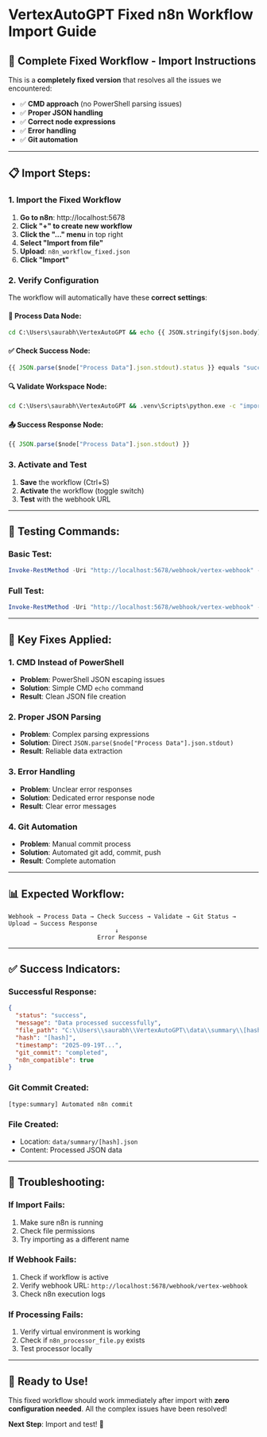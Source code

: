 # VertexAutoGPT Fixed n8n Workflow Import Guide

## 🔧 **Complete Fixed Workflow - Import Instructions**

This is a **completely fixed version** that resolves all the issues we encountered:
- ✅ **CMD approach** (no PowerShell parsing issues)
- ✅ **Proper JSON handling** 
- ✅ **Correct node expressions**
- ✅ **Error handling**
- ✅ **Git automation**

---

## 📋 **Import Steps:**

### **1. Import the Fixed Workflow**
1. **Go to n8n**: http://localhost:5678
2. **Click "+" to create new workflow**
3. **Click the "..." menu** in top right
4. **Select "Import from file"**
5. **Upload**: `n8n_workflow_fixed.json`
6. **Click "Import"**

### **2. Verify Configuration**
The workflow will automatically have these **correct settings**:

#### **🎯 Process Data Node:**
```cmd
cd C:\Users\saurabh\VertexAutoGPT && echo {{ JSON.stringify($json.body) }} > n8n_temp_data.json && .venv\Scripts\python.exe n8n_processor_file.py
```

#### **✅ Check Success Node:**
```javascript
{{ JSON.parse($node["Process Data"].json.stdout).status }} equals "success"
```

#### **🔍 Validate Workspace Node:**
```cmd
cd C:\Users\saurabh\VertexAutoGPT && .venv\Scripts\python.exe -c "import sys; sys.path.append('.'); from src.vertexautogpt.utils import validate_workspace; print('WORKSPACE_VALID' if validate_workspace() else 'WORKSPACE_INVALID')"
```

#### **📤 Success Response Node:**
```javascript
{{ JSON.parse($node["Process Data"].json.stdout) }}
```

### **3. Activate and Test**
1. **Save** the workflow (Ctrl+S)
2. **Activate** the workflow (toggle switch)
3. **Test** with the webhook URL

---

## 🧪 **Testing Commands:**

### **Basic Test:**
```powershell
Invoke-RestMethod -Uri "http://localhost:5678/webhook/vertex-webhook" -Method POST -Body '{"content":"Testing fixed workflow","source":"fixed-test","type":"summary"}' -ContentType "application/json"
```

### **Full Test:**
```powershell
Invoke-RestMethod -Uri "http://localhost:5678/webhook/vertex-webhook" -Method POST -Body '{"content":"Complete test of fixed VertexAutoGPT workflow with all improvements","source":"complete-fixed-test","type":"summary","metadata":{"test":"full-integration","version":"fixed"}}' -ContentType "application/json"
```

---

## 🎯 **Key Fixes Applied:**

### **1. CMD Instead of PowerShell**
- **Problem**: PowerShell JSON escaping issues
- **Solution**: Simple CMD `echo` command
- **Result**: Clean JSON file creation

### **2. Proper JSON Parsing**
- **Problem**: Complex parsing expressions
- **Solution**: Direct `JSON.parse($node["Process Data"].json.stdout)`
- **Result**: Reliable data extraction

### **3. Error Handling**
- **Problem**: Unclear error responses
- **Solution**: Dedicated error response node
- **Result**: Clear error messages

### **4. Git Automation**
- **Problem**: Manual commit process
- **Solution**: Automated git add, commit, push
- **Result**: Complete automation

---

## 📊 **Expected Workflow:**

```
Webhook → Process Data → Check Success → Validate → Git Status → Upload → Success Response
                              ↓
                         Error Response
```

---

## ✅ **Success Indicators:**

### **Successful Response:**
```json
{
  "status": "success",
  "message": "Data processed successfully",
  "file_path": "C:\\Users\\saurabh\\VertexAutoGPT\\data\\summary\\[hash].json",
  "hash": "[hash]",
  "timestamp": "2025-09-19T...",
  "git_commit": "completed",
  "n8n_compatible": true
}
```

### **Git Commit Created:**
```
[type:summary] Automated n8n commit
```

### **File Created:**
- Location: `data/summary/[hash].json`
- Content: Processed JSON data

---

## 🔧 **Troubleshooting:**

### **If Import Fails:**
1. Make sure n8n is running
2. Check file permissions
3. Try importing as a different name

### **If Webhook Fails:**
1. Check if workflow is active
2. Verify webhook URL: `http://localhost:5678/webhook/vertex-webhook`
3. Check n8n execution logs

### **If Processing Fails:**
1. Verify virtual environment is working
2. Check if `n8n_processor_file.py` exists
3. Test processor locally

---

## 🎯 **Ready to Use!**

This fixed workflow should work immediately after import with **zero configuration needed**. All the complex issues have been resolved! 

**Next Step**: Import and test! 🚀